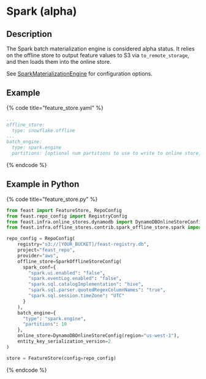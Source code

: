 # Spark (alpha)

## Description

The Spark batch materialization engine is considered alpha status. It relies on the offline store to output feature values to S3 via `to_remote_storage`, and then loads them into the online store.

See [SparkMaterializationEngine](https://rtd.feast.dev/en/master/index.html?highlight=SparkMaterializationEngine#feast.infra.materialization.spark.spark_materialization_engine.SparkMaterializationEngineConfig) for configuration options.

## Example

{% code title="feature_store.yaml" %}
```yaml
...
offline_store:
  type: snowflake.offline
...
batch_engine:
  type: spark.engine
  partitions: [optional num partitions to use to write to online store]
```
{% endcode %}

## Example in Python

{% code title="feature_store.py" %}
```python
from feast import FeatureStore, RepoConfig
from feast.repo_config import RegistryConfig
from feast.infra.online_stores.dynamodb import DynamoDBOnlineStoreConfig
from feast.infra.offline_stores.contrib.spark_offline_store.spark import SparkOfflineStoreConfig

repo_config = RepoConfig(
    registry="s3://[YOUR_BUCKET]/feast-registry.db",
    project="feast_repo",
    provider="aws",
    offline_store=SparkOfflineStoreConfig(
      spark_conf={
        "spark.ui.enabled": "false",
        "spark.eventLog.enabled": "false",
        "spark.sql.catalogImplementation": "hive",
        "spark.sql.parser.quotedRegexColumnNames": "true",
        "spark.sql.session.timeZone": "UTC"
      }
    ),
    batch_engine={
      "type": "spark.engine",
      "partitions": 10
    },
    online_store=DynamoDBOnlineStoreConfig(region="us-west-1"),
    entity_key_serialization_version=2
)

store = FeatureStore(config=repo_config)
```
{% endcode %}